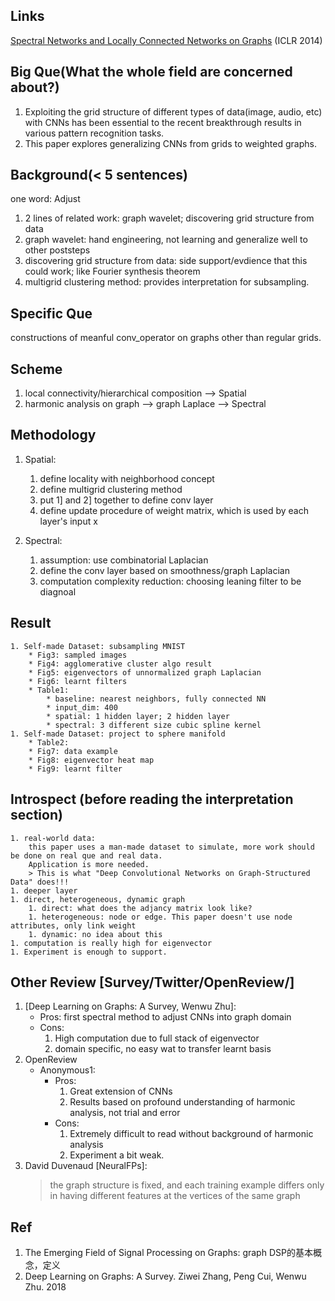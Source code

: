 ## Links
[Spectral Networks and Locally Connected Networks on Graphs](https://github.com/naganandy/graph-based-deep-learning-literature/blob/master/conference-publications/folders/graphcnn_iclr14/README.md) (ICLR 2014)
## Big Que(What the whole field are concerned about?)
1. Exploiting the grid structure of different types of data(image, audio, etc) with CNNs has been essential to the recent breakthrough results in various pattern recognition tasks.
1. This paper explores generalizing CNNs from grids to weighted graphs.

## Background(< 5 sentences)
one word: Adjust
1. 2 lines of related work: graph wavelet; discovering grid structure from data
1. graph wavelet: hand engineering, not learning and generalize well to other poststeps
1. discovering grid structure from data: side support/evdience that this could work; like Fourier synthesis theorem
1. multigrid clustering method: provides interpretation for subsampling.

## Specific Que
constructions of meanful conv_operator on graphs other than regular grids.

## Scheme
1. local connectivity/hierarchical composition --> Spatial
1. harmonic analysis on graph --> graph Laplace --> Spectral

## Methodology
1. Spatial:
    1. define locality with neighborhood concept
    1. define multigrid clustering method
    1. put 1] and 2] together to define conv layer
    1. define update procedure of weight matrix, which is used by each layer's input x

1. Spectral:
    1. assumption: use combinatorial Laplacian
    1. define the conv layer based on smoothness/graph Laplacian
    1. computation complexity reduction: choosing leaning filter to be diagnoal

## Result
    1. Self-made Dataset: subsampling MNIST
        * Fig3: sampled images
        * Fig4: agglomerative cluster algo result
        * Fig5: eigenvectors of unnormalized graph Laplacian
        * Fig6: learnt filters
        * Table1:
            * baseline: nearest neighbors, fully connected NN
            * input_dim: 400
            * spatial: 1 hidden layer; 2 hidden layer
            * spectral: 3 different size cubic spline kernel
    1. Self-made Dataset: project to sphere manifold
        * Table2:
        * Fig7: data example
        * Fig8: eigenvector heat map
        * Fig9: learnt filter

## Introspect (before reading the interpretation section)
    1. real-world data:
        this paper uses a man-made dataset to simulate, more work should be done on real que and real data.
        Application is more needed.
        > This is what "Deep Convolutional Networks on Graph-Structured Data" does!!!
    1. deeper layer
    1. direct, heterogeneous, dynamic graph
        1. direct: what does the adjancy matrix look like?
        1. heterogeneous: node or edge. This paper doesn't use node attributes, only link weight
        1. dynamic: no idea about this
    1. computation is really high for eigenvector
    1. Experiment is enough to support.

## Other Review [Survey/Twitter/OpenReview/]
1. [Deep Learning on Graphs: A Survey, Wenwu Zhu]:
    * Pros: first spectral method to adjust CNNs into graph domain
    * Cons:
        1. High computation due to full stack of eigenvector
        1. domain specific, no easy wat to transfer learnt basis
1. OpenReview
    * Anonymous1:
        * Pros:
            1. Great extension of CNNs
            1. Results based on profound understanding of harmonic analysis, not trial and error
        * Cons:
            1. Extremely difficult to read without background of harmonic analysis
            1. Experiment a bit weak.
1. David Duvenaud [NeuralFPs]:
    > the graph structure is fixed, and each training example differs only in having different features
    at the vertices of the same graph

## Ref
1. The Emerging Field of Signal Processing on Graphs: graph DSP的基本概念，定义
1. Deep Learning on Graphs: A Survey. Ziwei Zhang, Peng Cui, Wenwu Zhu. 2018
